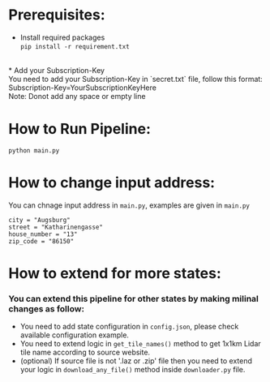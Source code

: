 # Prerequisites:

* Install required packages <br>
`pip install -r requirement.txt` <br>
<br>
* Add your Subscription-Key <br>
  You need to add your Subscription-Key in `secret.txt` file, follow this format:<br>
  Subscription-Key=YourSubscriptionKeyHere<br>
  Note: Donot add any space or empty line



# How to Run Pipeline:
`python main.py`

# How to change input address:
You can chnage input address in `main.py`, examples are given in `main.py`

    city = "Augsburg"
    street = "Katharinengasse"
    house_number = "13"
    zip_code = "86150"

# How to extend for more states:
### You can extend this pipeline for other states by making milinal changes as follow:<br>

* You need to add state configuration in `config.json`, please check available configuration example.<br>
* You need to extend logic in `get_tile_names()` method to get 1x1km Lidar tile name according to source website.<br>
* (optional) If source file is not '.laz or .zip' file then you need to extend your logic in `download_any_file()` method inside `downloader.py` file.

